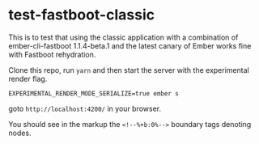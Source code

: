 # test-fastboot-classic

This is to test that using the classic application with a combination of ember-cli-fastboot 1.1.4-beta.1 and the latest canary of Ember works fine with Fastboot rehydration.

Clone this repo, run `yarn` and then start the server with the experimental render flag.

```
EXPERIMENTAL_RENDER_MODE_SERIALIZE=true ember s
```

goto `http://localhost:4200/` in your browser.

You should see in the markup the `<!--%+b:0%-->` boundary tags denoting nodes.
